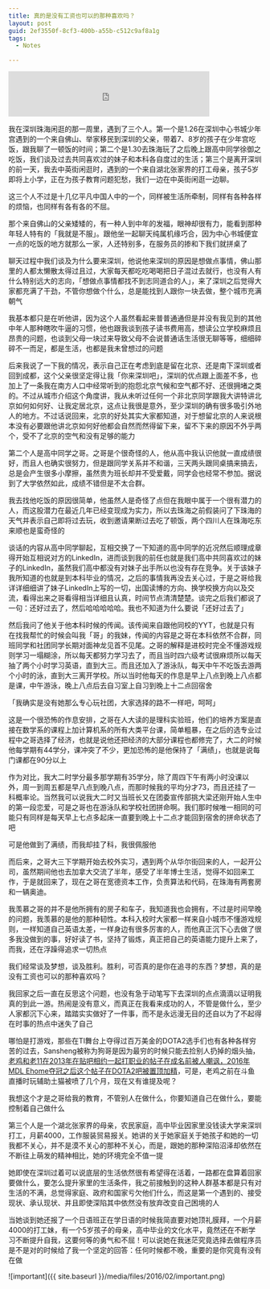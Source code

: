 ```yaml
---
title: 真的是没有工资也可以的那种喜欢吗？
layout: post
guid: 2ef3550f-8cf3-400b-a55b-c512c9af8a1g
tags:
  - Notes

---
```


<iframe frameborder="no" border="0" marginwidth="0" marginheight="0" width=400 height=90 src="http://music.163.com/outchain/player?type=2&id=31053289&auto=1&height=66"></iframe>

我在深圳珠海闲逛的那一周里，遇到了三个人。第一个是1.26在深圳中心书城少年宫遇到的一个来自佛山、举家移民到深圳的父亲，带着7、8岁的孩子在少年宫吃饭，跟我聊了一顿饭的时间；第二个是1.30去珠海玩了之后晚上跟高中同学徐御之吃饭，我们谈及过去共同喜欢过的妹子和本科各自度过的生活；第三个是离开深圳的前一天，我去中英街闲逛时，遇到的一个来自湖北张家界的打工母亲，孩子5岁即将上小学，正在为孩子教育问题犯愁，我们一边在中英街闲逛一边聊。

这三个人不过是十几亿平凡中国人中的一个，同样被生活所牵制，同样有各种各样的烦恼，也同样有各有各的不屈。

那个来自佛山的父亲矮矮的，有一种人到中年的发福，眼神却很有力，能看到那种年轻人特有的「我就是不服」。跟他坐一起聊天纯属机缘巧合，因为中心书城便宜一点的吃饭的地方就那么一家，人还特别多，在服务员的掺和下我们就拼桌了

聊天过程中我们谈及为什么要来深圳，他说他来深圳的原因是想做点事情，佛山那里的人都太懒散太得过且过，大家每天都吃吃喝喝把日子混过去就行，也没有人有什么特别远大的志向，「想做点事情都找不到志同道合的人」，来了深圳之后觉得大家都充满了干劲，不管你想做个什么，总是能找到人跟你一块去做，整个城市充满朝气

我基本都只是在听他讲，因为这个人虽然看起来普普通通但是并没有我见到的其他中年人那种瞎吹牛逼的习惯，他也跟我谈到孩子读书费用高，想读公立学校麻烦且昂贵的问题，也谈到父母一块过来导致父母不会说普通话生活很无聊等等，细细碎碎不一而足，都是生活，也都是我未曾想过的问题

后来我说了一下我的情况，表示自己正在考虑到底是留在北京、还是南下深圳或者回到成都，这个父亲很坚定得让我「你来深圳吧」，深圳的优点跟上面差不多，也加上了一条我在南方人口中经常听到的抱怨北京气候和空气都不好、还很拥堵之类的。不过从城市介绍这个角度讲，我从未听过任何一个非北京同学跟我大讲特讲北京如何如何好、让我定居北京，这点让我很是意外，至少深圳的确有很多吸引外地人的地方。不过话说回来，北京的好处其实大家都知道，对于想留北京的人来说根本没有必要跟他讲北京如何好他都会自然而然得留下来，留不下来的原因不外乎两个，受不了北京的空气和没有足够的能力

第二个人是高中同学之哥。之哥是个很奇怪的人，他从高中我认识他就一直成绩很好，而且人也确实很努力，但是跟同学关系并不和谐，三天两头跟同桌搞来搞去，总是会产生很多小摩擦，虽然贵为班长却并不受爱戴，同学会也经常不参加。据说到了大学依然如此，成绩不错但是不太合群。

我去找他吃饭的原因很简单，他虽然人是奇怪了点但在我眼中属于一个很有潜力的人，而这股潜力在最近几年已经变现成为实力，所以去珠海之前假装问了下珠海的天气并表示自己即将过去玩，收到邀请果断过去吃了顿饭，两个四川人在珠海吃东来顺也是蛮奇怪的

谈话的内容从高中同学聊起，互相交换了一下知道的高中同学的近况然后顺理成章得开始互相说对方的LinkedIn，进而谈到我的前任也就是我们高中共同喜欢过的妹子的LinkedIn，虽然我们高中都没有对妹子出手所以也没有存在竞争。关于该妹子我所知道的也就是到本科毕业的情况，之后的事情我再没去关心过，于是之哥给我详详细细讲了妹子LinkedIn上写的一切，出国读博的方向、换学校换方向以及交流，看得出来之哥看得相当详细且认真，时间节点清清楚楚。谈完之后我们都说了一句：还好过去了，然后哈哈哈哈哈。我也不知道为什么要说「还好过去了」

然后我问了他关于他本科时候的传闻。该传闻来自跟他同校的YYT，也就是只有在找我帮忙的时候会叫我「哥」的我妹，传闻的内容是之哥在本科依然不合群，同班同学和社团同学长期对面神龙见首不见尾。之哥的解释是进校时完全不懂游戏规则学习一塌糊涂，所以每天都努力学习去了，而且当时四六级考试很麻烦所以每天抽了两个小时学习英语，直到大三。而且还加入了游泳队，每天中午不吃饭去游两个小时的泳，直到大三离开学校。所以当时他每天的作息是早上八点到晚上八点都是课，中午游泳，晚上八点后去自习室上自习到晚上十二点回宿舍

「我确实是没有她那么专心玩社团，大家选择的路不一样吧，呵呵」

这是一个很恐怖的作息安排，之哥在人大读的是理科实验班，他们的培养方案是直接在数学系的课程上加计算机系的所有大类平台课，简单粗暴，在之后的选专业过程中之哥选择了经济，也就是说他还把经济的大部分课程也都修完了，大二的时候他每学期有44学分，课冲突了不少，更加恐怖的是他保持了「满绩」，也就是说每门课都在90分以上

作为对比，我大二时学分最多那学期有35学分，除了周四下午有两小时没课以外，周一到周五都是早八点到晚八点，而那时候我的平均分才73，而且还挂了一科概率论。当然我可以说我大二时又当班长又在团委宣传部挑大梁还刚开始人生中的第一段恋爱，可是之哥也在游泳队和学校社团拼命啊。我们那时候唯一相同的可能只有同样是每天早上七点多起床一直要到晚上十二点才能回到宿舍的拼命状态了吧

可是他做到了满绩，而我却挂了科，我很佩服他

而后来，之哥大三下学期开始去校外实习，遇到两个从华尔街回来的人，一起开公司，虽然期间他也去加拿大交流了半年，感受了半年博士生活，觉得不如回来工作，于是就回来了，现在之哥在宽德资本工作，负责算法和代码，在珠海有两套房和一辆奥迪。

我羡慕之哥的并不是他所拥有的房子和车子，我知道我也会拥有，不过是时间早晚的问题，我羡慕的是他的那种韧性。本科入校时大家都一样来自小城市不懂游戏规则，一样知道自己英语太差，一样身边有很多厉害的人，而他真正沉下心去做了很多我没做到的事，好好读了书，坚持了锻炼，真正把自己的英语能力提升上来了，而我，还在浮躁得追求一切热点

我们经常谈及梦想，谈及胜利。胜利，可否真的是你在追寻的东西？梦想，真的是没有工资也可以的那种喜欢吗？

我回家之后一直在反思这个问题，也没有急于动笔写下去深圳的点点滴滴以证明我真的到此一游。热闹是没有意义，而真正在我看来成功的人，不管是做什么，至少人家都沉下心来，踏踏实实做好了一件事，而不是永远漫无目的还自以为了不起得在时事的热点中迷失了自己

哪怕是打游戏，那些在TI舞台上夺得过百万美金的DOTA2选手们也有各种各样穷苦的过去，Sansheng被称为狗哥是因为最穷的时候只能去捡别人扔掉的烟头抽，[老鸡和老11在2013年在贴吧相约一起打职业的帖子在成名前被人嘲讽，2016年MDL Ehome夺冠之后这个帖子在DOTA2吧被置顶加精](https://www.zhihu.com/question/40018747/answer/84330072)，可是，老鸡之前在斗鱼直播时玩辅助土猫被喷了几个月，现在又有谁提及呢？

我想这个才是之哥给我的教育，不管别人在做什么，你要知道自己在做什么，要能控制着自己做什么

第三个人是一个湖北张家界的母亲，农民家庭，高中毕业因家里没钱读大学来深圳打工，月薪4000，工作服装贸易报关。她讲的关于她家庭关于她孩子和她的一切我都不关心，并不是漠不关心的那种不关心，而是，跟她的那种深陷沼泽却依然在不断往上萌发的精神相比，她的环境完全不值一提

她即使在深圳过着可以说底层的生活依然很有希望得在活着，一路都在盘算着回家要做什么，要怎么提升家里的生活条件，我之前接触到的这种人群基本都是只有对生活的不满，总觉得家庭、政府和国家亏欠他们什么，而这是第一个遇到的、接受现状、承认现状、并且即使深陷其中依然没有放弃改变自己困境的人

当她谈到她还报了一个日语班正在学日语的时候我简直要对她顶礼膜拜，一个月薪4000的打工妹，有一个5岁孩子的母亲，高中毕业的文化水平，竟然还在不断学习不断提升自我，这要何等的勇气和不屈！可以说她在我迷茫究竟选择去做程序员是不是对的时候给了我一个坚定的回答：任何时候都不晚，重要的是你究竟有没有在做

![important]({{ site.baseurl }}/media/files/2016/02/important.png)
